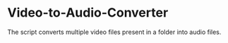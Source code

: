 # Video-to-Audio-Converter
The script converts multiple video files present in a folder into audio files. 
